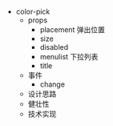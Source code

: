 * color-pick
  * props
    * placement 弹出位置
    * size 
    * disabled
    * menulist 下拉列表
    * title
  * 事件 
    * change
  * 设计思路
  * 健壮性
  * 技术实现